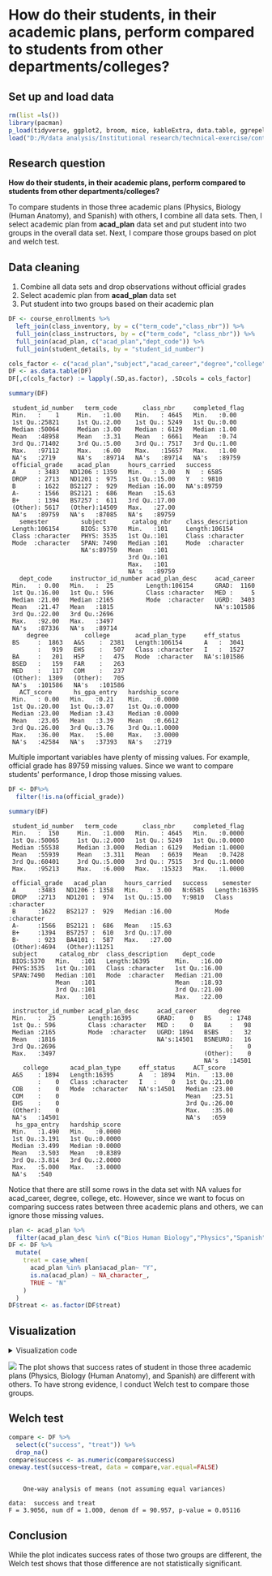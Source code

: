 # How do their students, in their academic plans, perform compared to students from other departments/colleges?

## Set up and load data




```r
rm(list =ls())
library(pacman)
p_load(tidyverse, ggplot2, broom, mice, kableExtra, data.table, ggrepel)
load("D:/R/data analysis/Institutional research/technical-exercise/content/docs/questions/data_230214_1659.Rdata")
```

## Research question
**How do their students, in their academic plans, perform compared to students from other departments/colleges?**

To compare students in those three academic plans (Physics, Biology (Human Anatomy), and Spanish) with others, I combine all data sets.
Then, I select academic plan from **acad_plan** data set and put student into two groups in the overall data set. 
Next, I compare those groups based on plot and welch test.


## Data cleaning
1. Combine all data sets and drop observations without official grades
2. Select academic plan from **acad_plan** data set
3. Put student into two groups based on their academic plan

```r
DF <- course_enrollments %>% 
  left_join(class_inventory, by = c("term_code","class_nbr")) %>%
  full_join(class_instructors, by = c("term_code", "class_nbr")) %>%
  full_join(acad_plan, c("acad_plan","dept_code")) %>%
  full_join(student_details, by = "student_id_number")
```


```r
cols_factor <- c("acad_plan","subject","acad_career","degree","college","eff_status","official_grade")
DF <- as.data.table(DF)
DF[,c(cols_factor) := lapply(.SD,as.factor), .SDcols = cols_factor]
```


```r
summary(DF)
```

```
 student_id_number   term_code       class_nbr     completed_flag 
 Min.   :    1     Min.   :1.00    Min.   : 4645   Min.   :0.00   
 1st Qu.:25821     1st Qu.:2.00    1st Qu.: 5249   1st Qu.:0.00   
 Median :50064     Median :3.00    Median : 6129   Median :1.00   
 Mean   :48958     Mean   :3.31    Mean   : 6661   Mean   :0.74   
 3rd Qu.:71402     3rd Qu.:5.00    3rd Qu.: 7517   3rd Qu.:1.00   
 Max.   :97112     Max.   :6.00    Max.   :15657   Max.   :1.00   
 NA's   :2719      NA's   :89714   NA's   :89714   NA's   :89759  
 official_grade    acad_plan     hours_carried   success     
 A      : 3483   ND1206 : 1359   Min.   : 3.00   N   : 6585  
 DROP   : 2713   ND1201 :  975   1st Qu.:15.00   Y   : 9810  
 B      : 1622   BS2127 :  929   Median :16.00   NA's:89759  
 A-     : 1566   BS2121 :  686   Mean   :15.63               
 B+     : 1394   BS7257 :  611   3rd Qu.:17.00               
 (Other): 5617   (Other):14509   Max.   :27.00               
 NA's   :89759   NA's   :87085   NA's   :89759               
   semester         subject       catalog_nbr    class_description 
 Length:106154      BIOS: 5370   Min.   :101     Length:106154     
 Class :character   PHYS: 3535   1st Qu.:101     Class :character  
 Mode  :character   SPAN: 7490   Median :101     Mode  :character  
                    NA's:89759   Mean   :101                       
                                 3rd Qu.:101                       
                                 Max.   :101                       
                                 NA's   :89759                     
   dept_code     instructor_id_number acad_plan_desc     acad_career  
 Min.   : 0.00   Min.   :  25         Length:106154      GRAD:  1160  
 1st Qu.:16.00   1st Qu.: 596         Class :character   MED :     5  
 Median :21.00   Median :2165         Mode  :character   UGRD:  3403  
 Mean   :21.47   Mean   :1815                            NA's:101586  
 3rd Qu.:22.00   3rd Qu.:2696                                         
 Max.   :92.00   Max.   :3497                                         
 NA's   :87336   NA's   :89714                                        
     degree          college       acad_plan_type     eff_status   
 BS     :  1863   A&S    :  2381   Length:106154      A   :  3041  
        :   919   EHS    :   507   Class :character   I   :  1527  
 BA     :   201   HSP    :   475   Mode  :character   NA's:101586  
 BSED   :   159   FAR    :   263                                   
 MED    :   117   COM    :   237                                   
 (Other):  1309   (Other):   705                                   
 NA's   :101586   NA's   :101586                                   
   ACT_score      hs_gpa_entry   hardship_score  
 Min.   : 0.00   Min.   :0.21    Min.   :0.0000  
 1st Qu.:20.00   1st Qu.:3.07    1st Qu.:0.0000  
 Median :23.00   Median :3.43    Median :0.0000  
 Mean   :23.05   Mean   :3.39    Mean   :0.6612  
 3rd Qu.:26.00   3rd Qu.:3.76    3rd Qu.:1.0000  
 Max.   :36.00   Max.   :5.00    Max.   :3.0000  
 NA's   :42584   NA's   :37393   NA's   :2719    
```
Multiple important variables have plenty of missing values. For example, official grade has 89759 missing values. Since we want to compare students' performance, I drop those missing values.


```r
DF <- DF%>%
  filter(!is.na(official_grade)) 

summary(DF)
```

```
 student_id_number   term_code       class_nbr     completed_flag  
 Min.   :  150     Min.   :1.000   Min.   : 4645   Min.   :0.0000  
 1st Qu.:50065     1st Qu.:2.000   1st Qu.: 5249   1st Qu.:0.0000  
 Median :55538     Median :3.000   Median : 6129   Median :1.0000  
 Mean   :55939     Mean   :3.311   Mean   : 6639   Mean   :0.7428  
 3rd Qu.:60401     3rd Qu.:5.000   3rd Qu.: 7515   3rd Qu.:1.0000  
 Max.   :95213     Max.   :6.000   Max.   :15323   Max.   :1.0000  
                                                                   
 official_grade   acad_plan     hours_carried   success    semester        
 A      :3483   ND1206 : 1358   Min.   : 3.00   N:6585   Length:16395      
 DROP   :2713   ND1201 :  974   1st Qu.:15.00   Y:9810   Class :character  
 B      :1622   BS2127 :  929   Median :16.00            Mode  :character  
 A-     :1566   BS2121 :  686   Mean   :15.63                              
 B+     :1394   BS7257 :  610   3rd Qu.:17.00                              
 B-     : 923   BA4101 :  587   Max.   :27.00                              
 (Other):4694   (Other):11251                                              
 subject      catalog_nbr  class_description    dept_code    
 BIOS:5370   Min.   :101   Length:16395       Min.   :16.00  
 PHYS:3535   1st Qu.:101   Class :character   1st Qu.:16.00  
 SPAN:7490   Median :101   Mode  :character   Median :21.00  
             Mean   :101                      Mean   :18.93  
             3rd Qu.:101                      3rd Qu.:21.00  
             Max.   :101                      Max.   :22.00  
                                                             
 instructor_id_number acad_plan_desc     acad_career      degree     
 Min.   :  25         Length:16395       GRAD:    0   BS     : 1748  
 1st Qu.: 596         Class :character   MED :    0   BA     :   98  
 Median :2165         Mode  :character   UGRD: 1894   BSBS   :   32  
 Mean   :1816                            NA's:14501   BSNEURO:   16  
 3rd Qu.:2696                                                :    0  
 Max.   :3497                                         (Other):    0  
                                                      NA's   :14501  
    college      acad_plan_type     eff_status     ACT_score    
 A&S    : 1894   Length:16395       A   : 1894   Min.   :13.00  
        :    0   Class :character   I   :    0   1st Qu.:21.00  
 COB    :    0   Mode  :character   NA's:14501   Median :23.00  
 COM    :    0                                   Mean   :23.51  
 EHS    :    0                                   3rd Qu.:26.00  
 (Other):    0                                   Max.   :35.00  
 NA's   :14501                                   NA's   :659    
  hs_gpa_entry   hardship_score  
 Min.   :1.490   Min.   :0.0000  
 1st Qu.:3.191   1st Qu.:0.0000  
 Median :3.499   Median :0.0000  
 Mean   :3.503   Mean   :0.8389  
 3rd Qu.:3.814   3rd Qu.:2.0000  
 Max.   :5.000   Max.   :3.0000  
 NA's   :540                     
```
Notice that there are still some rows in the data set with NA values for acad_career, degree, college, etc. However, since we want to focus on comparing success rates between three academic plans and others, we can ignore those missing values.


```r
plan <- acad_plan %>% 
  filter(acad_plan_desc %in% c("Bios Human Biology","Physics","Spanish")) 
DF <- DF %>%
  mutate(
    treat = case_when(
      acad_plan %in% plan$acad_plan~ "Y",
      is.na(acad_plan) ~ NA_character_,
      TRUE ~ "N"
    )
  )
DF$treat <- as.factor(DF$treat)
```

## Visualization

<details><summary>Visualization code</summary>

```r
DF %>%
  select(c("treat","success")) %>%
  group_by(treat) %>%
  count(success) %>%
  mutate(percent = round(n/sum(n),3)) %>%
  filter(success == "Y") %>%
  ggplot(aes(x = treat, y = percent, fill = treat)) +
  geom_bar(width = 0.5, position = position_dodge(0.5), stat = "identity") +
  geom_text(aes(label = percent), size = 6, vjust = -.8) +
  scale_fill_manual(values = c("#56B4E9", "#E69F00")) +
  scale_x_discrete(
    limits =c("Y","N"),
    labels = c("Physics, Biology, and Spanish", "Others")) +
  labs(
    y = "Success rate",
    x = "Department",
    title = "Do students in Physics, Biology, and Spanish has higher success rate?"
  ) +
  theme_classic() +
  theme(
        legend.position = "none",
        axis.title.y = element_text(face = "bold", vjust = 0.9, size = 16),
        axis.title.x = element_text(face = "bold", vjust = 0.9, size = 16),
        axis.text = element_text(colour = "black", size = 14),
        plot.title = element_text(face = "bold", size = 20)
  ) 
```
</details>



![](/images/p3.png)
The plot shows that success rates of student in those three academic plans (Physics, Biology (Human Anatomy), and Spanish) are different with others. To have strong evidence, I conduct Welch test to compare those groups.

## Welch test


```r
compare <- DF %>%
  select(c("success", "treat")) %>%
  drop_na()
compare$success <- as.numeric(compare$success)
oneway.test(success~treat, data = compare,var.equal=FALSE)
```

```

	One-way analysis of means (not assuming equal variances)

data:  success and treat
F = 3.9056, num df = 1.000, denom df = 90.957, p-value = 0.05116
```

## Conclusion
While the plot indicates success rates of those two groups are different, the Welch test shows that those difference are not statistically significant.

